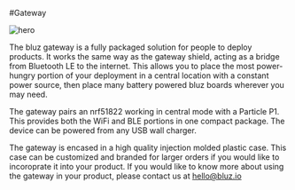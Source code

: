 #Gateway

![hero](/img/gw.jpg)

The bluz gateway is a fully packaged solution for people to deploy products. It works the same way as the gateway shield,
acting as a bridge from Bluetooth LE to the internet. This allows you to place the most power-hungry portion of your deployment in
a central location with a constant power source, then place many battery powered bluz boards wherever you may need.

The gateway pairs an nrf51822 working in central mode with a Particle P1. This provides both the WiFi and BLE portions in
one compact package. The device can be powered from any USB wall charger.

The gateway is encased in a high quality injection molded plastic case. This case can be customized and branded for larger
orders if you would like to incoroprate it into your product. If you would like to know more about using the gateway in your
product, please contact us at hello@bluz.io
